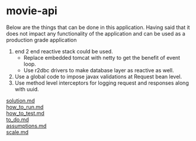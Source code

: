 # movie-api


Below are the things that can be done in this application. Having said that it does not impact any functionality of the application and can be used as a production grade application
1. end 2 end reactive stack could be used. 
    * Replace embedded tomcat with netty to get the benefit of event loop.
    * Use r2dbc drivers to make database layer as reactive as well.
2. Use a global code to impose javax validations at Request bean level.
3. Use method level interceptors for logging request and responses along with uuid. 


[solution.md](./solution.md) <br>
[how_to_run.md](./how_to_run.md ) <br>
[how_to_test.md](./how_to_test.md ) <br>
[to_do.md](./to_do.md )<br>
[assumptions.md](./assumptions.md)<br>
[scale.md](./scale.md)<br>